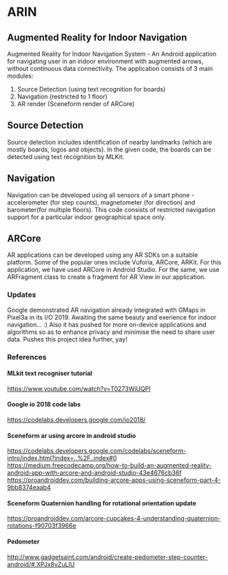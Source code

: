 # ARIN
## Augmented Reality for Indoor Navigation
Augmented Reality for Indoor Navigation System - An Android application for navigating user in an indoor environment with augmented arrows, without continuous data connectivity.
The application consists of 3 main modules:
  1. Source Detection (using text recognition for boards)
  2. Navigation (restricted to 1 floor)
  3. AR render (Sceneform render of ARCore)

## Source Detection
Source detection includes identification of nearby landmarks (which are mostly boards, logos and objects). In the given code, the boards can be detected using text recognition by MLKit.

## Navigation
Navigation can be developed using all sensors of a smart phone - accelerometer (for step counts), magnetometer (for direction) and barometer(for multiple floors).
This code consists of restricted navigation support for a particular indoor geographical space only.

## ARCore
AR applications can be developed using any AR SDKs on a suitable platform. Some of the popular ones include Vuforia, ARCore, ARKit.
For this application, we have used ARCore in Android Studio. For the same, we use ARFragment class to create a fragment for AR View in our application.

### Updates
Google demonstrated AR navigation already integrated with GMaps in Pixel3a in its I/O 2019. Awaiting the same beauty and exerience for indoor navigation... :)
Also it has pushed for more on-device applications and algorithms so as to enhance privacy and minimise the need to share user data. Pushes this project idea further, yay!

### References

#### MLkit text recogniser tutorial
https://www.youtube.com/watch?v=T0273WiUQPI
#### Google io 2018 code labs
https://codelabs.developers.google.com/io2018/
#### Sceneform ar using arcore in android studio
https://codelabs.developers.google.com/codelabs/sceneform-intro/index.html?index=..%2F..index#0
https://medium.freecodecamp.org/how-to-build-an-augmented-reality-android-app-with-arcore-and-android-studio-43e4676cb36f
https://proandroiddev.com/building-arcore-apps-using-sceneform-part-4-9bb8374eaab4
#### Sceneform Quaternion handling for rotational orientation update
https://proandroiddev.com/arcore-cupcakes-4-understanding-quaternion-rotations-f90703f3966e
#### Pedometer
http://www.gadgetsaint.com/android/create-pedometer-step-counter-android/#.XPJx8vZuLIU
